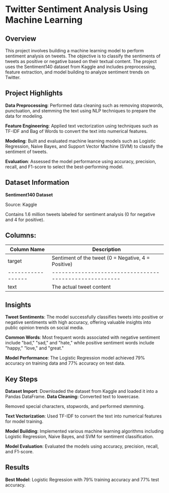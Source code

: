 # **Twitter Sentiment Analysis Using Machine Learning**

## **Overview**

This project involves building a machine learning model to perform sentiment analysis on tweets. The objective is to classify the sentiments of tweets as positive or negative based on their textual content. The project uses the Sentiment140 dataset from Kaggle and includes preprocessing, feature extraction, and model building to analyze sentiment trends on Twitter.

## **Project Highlights**

**Data Preprocessing**: Performed data cleaning such as removing stopwords, punctuation, and stemming the text using NLP techniques to prepare the data for modeling.

**Feature Engineering**: Applied text vectorization using techniques such as TF-IDF and Bag of Words to convert the text into numerical features.

**Modeling**: Built and evaluated machine learning models such as Logistic Regression, Naive Bayes, and Support Vector Machine (SVM) to classify the sentiment of tweets.

**Evaluation**: Assessed the model performance using accuracy, precision, recall, and F1-score to select the best-performing model.

## **Dataset Information**

**Sentiment140 Dataset**

Source: Kaggle

Contains 1.6 million tweets labeled for sentiment analysis (0 for negative and 4 for positive).

## **Columns:**

| **Column Name**	|            **Description**                           |
|-----------------|------------------------------------------------------|
| target	        |   Sentiment of the tweet (0 = Negative, 4 = Positive)|
|-----------------|------------------------------------------------------|
|  text	          |   The actual tweet content                           |

## **Insights**

**Tweet Sentiments**: The model successfully classifies tweets into positive or negative sentiments with high accuracy, offering valuable insights into public opinion trends on social media.

**Common Words**: Most frequent words associated with negative sentiment include "bad," "sad," and "hate," while positive sentiment words include "happy," "love," and "great."

**Model Performance**: The Logistic Regression model achieved 79% accuracy on training data and 77% accuracy on test data.

## **Key Steps**

**Dataset Import**: Downloaded the dataset from Kaggle and loaded it into a Pandas DataFrame.
**Data Cleaning:**
Converted text to lowercase.

Removed special characters, stopwords, and performed stemming.

**Text Vectorization**: Used TF-IDF to convert the text into numerical features for model training.

**Model Building**: Implemented various machine learning algorithms including Logistic Regression, Naive Bayes, and SVM for sentiment classification.

**Model Evaluation**: Evaluated the models using accuracy, precision, recall, and F1-score.

## **Results**

**Best Model**: Logistic Regression with 79% training accuracy and 77% test accuracy.
